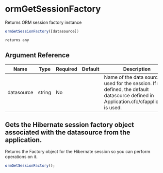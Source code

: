 # ormGetSessionFactory

Returns ORM session factory instance

```javascript
ormGetSessionFactory([datasource])
```

```javascript
returns any
```

## Argument Reference

| Name | Type | Required | Default | Description |
| --- | --- | --- | --- | --- |
| datasource | string | No |  | Name of the data source used for the session. If not defined, the default datasource defined in Application.cfc/cfapplication is used. |

## Gets the Hibernate session factory object associated with the datasource from the application.

Returns the Factory object for the Hibernate session so you can perform operations on it.

```javascript
ormGetSessionFactory();
```
